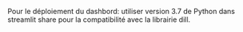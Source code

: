 Pour le déploiement du dashbord: utiliser version 3.7 de Python dans streamlit share pour la compatibilité avec la librairie dill.
